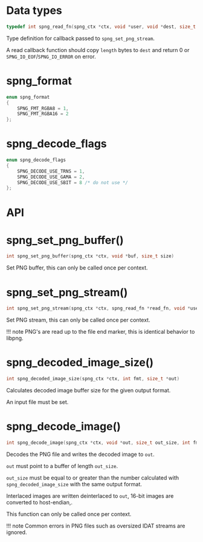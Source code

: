 # Data types

```c
typedef int spng_read_fn(spng_ctx *ctx, void *user, void *dest, size_t length)
```

Type definition for callback passed to `spng_set_png_stream`.

A read callback function should copy `length` bytes to `dest` and return 0 or
`SPNG_IO_EOF`/`SPNG_IO_ERROR` on error.

# spng_format

```c
enum spng_format
{
    SPNG_FMT_RGBA8 = 1,
    SPNG_FMT_RGBA16 = 2
};
```

# spng_decode_flags

```c
enum spng_decode_flags
{
    SPNG_DECODE_USE_TRNS = 1,
    SPNG_DECODE_USE_GAMA = 2,
    SPNG_DECODE_USE_SBIT = 8 /* do not use */
};
```


# API

# spng_set_png_buffer()
```c
int spng_set_png_buffer(spng_ctx *ctx, void *buf, size_t size)
```

Set PNG buffer, this can only be called once per context.

# spng_set_png_stream()
```c
int spng_set_png_stream(spng_ctx *ctx, spng_read_fn *read_fn, void *user)
```

Set PNG stream, this can only be called once per context.

!!! note
    PNG's are read up to the file end marker, this is identical behavior to libpng.

# spng_decoded_image_size()
```c
int spng_decoded_image_size(spng_ctx *ctx, int fmt, size_t *out)
```

Calculates decoded image buffer size for the given output format.

An input file must be set.

# spng_decode_image()
```c
int spng_decode_image(spng_ctx *ctx, void *out, size_t out_size, int fmt, int flags)`
```

Decodes the PNG file and writes the decoded image to `out`.

`out` must point to a buffer of length `out_size`.

`out_size` must be equal to or greater than the number calculated with
`spng_decoded_image_size` with the same output format.

Interlaced images are written deinterlaced to `out`,
16-bit images are converted to host-endian,.

This function can only be called once per context.



!!! note
    Common errors in PNG files such as oversized IDAT streams are ignored.
